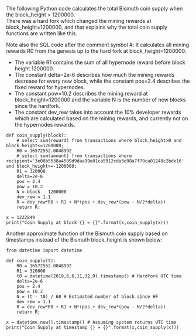 The following Python code calculates the total Bismuth coin supply when the block_height > 1200000.  
There was a hard fork which changed the mining rewards at block_height=1200000, and that explains why the total coin supply functions are written like this.  

Note also the SQL code after the comment symbol #: It calculates all mining rewards R0 from the genesis up to the hard fork at block_height=1200000.  

- The variable R1 contains the sum of all hypernode reward before block height 1200000.  
- The constant delta=2e-6 describes how much the mining rewards decrease for every new block, while the constant pos=2.4 describes the fixed reward for hypernodes.  
- The constant pow=10.2 describes the mining reward at block_height=1200000 and the variable N is the number of new blocks since the hardfork.  
- The constant dev_rew takes into account the 10% developer rewards which are calculated based on the mining rewards, and currently not on the hypernodes rewards.

~~~
def coin_supply(block):
    # select sum(reward) from transactions where block_height>0 and block_height<=1200000;
    R0 = 16572552.0048992
    # select sum(amount) from transactions where recipient='3e08b5538a4509d9daa99e01ca5912cda3e98a7f79ca01248c2bde16' and block_height>=-1200000;
    R1 = 320008
    delta=2e-6
    pos = 2.4
    pow = 10.2
    N = block - 1200000
    dev_rew = 1.1
    R = dev_rew*R0 + R1 + N*(pos + dev_rew*(pow - N/2*delta))
    return R;

x = 1222849
print("Coin Supply at block {} = {}".format(x,coin_supply(x)))
~~~

Another approximate function of the Bismuth coin supply based on timestamps instead of the Bismuth block_height is shown below:

~~~
from datetime import datetime

def coin_supply(t):
    R0 = 16572552.0048992
    R1 = 320008
    t0 = datetime(2019,6,6,11,32,9).timestamp() # Hardfork UTC time
    delta=2e-6
    pos = 2.4
    pow = 10.2
    N = (t - t0) / 60 # Estimated number of block since HF
    dev_rew = 1.1
    R = dev_rew*R0 + R1 + N*(pos + dev_rew*(pow - N/2*delta))
    return R;

x = datetime.now().timestamp() # Assuming system returns UTC time
print("Coin Supply at timestamp {} = {}".format(x,coin_supply(x)))
~~~
